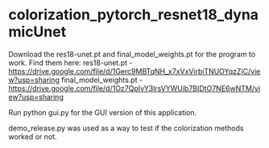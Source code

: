# colorization_pytorch_resnet18_dynamicUnet

Download the res18-unet.pt and final_model_weights.pt for the program to work.
Find them here:
res18-unet.pt - https://drive.google.com/file/d/1Gerc9MBTqNH_x7xVxVirbiTNUOYqzZjC/view?usp=sharing
final_model_weights.pt - https://drive.google.com/file/d/1Oz7QpIvY3lrsVYWUib7BIDtO7NE6wNTM/view?usp=sharing

Run python gui.py for the GUI version of this application.

demo_release.py was used as a way to test if the colorization methods worked or not.
